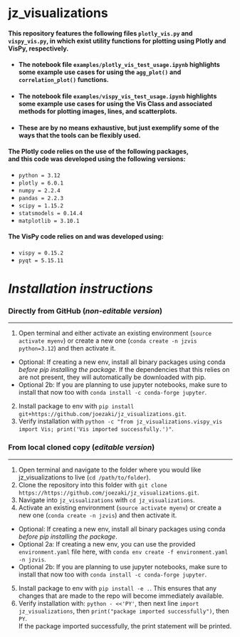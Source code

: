 # jz_visualizations
#### This repository features the following files `plotly_vis.py` and `vispy_vis.py`, in which exist utility functions for plotting using Plotly and VisPy, respectively.

- #### The notebook file `examples/plotly_vis_test_usage.ipynb` highlights some example use cases for using the `agg_plot()` and `correlation_plot()` functions.
- #### The notebook file `examples/vispy_vis_test_usage.ipynb` highlights some example use cases for using the Vis Class and associated methods for plotting images, lines, and scatterplots.
- #### These are by no means exhaustive, but just exemplify some of the ways that the tools can be flexibly used.

#### The Plotly code relies on the use of the following packages,<br>and this code was developed using the following versions:
- `python = 3.12`
- `plotly = 6.0.1`
- `numpy = 2.2.4`
- `pandas = 2.2.3`
- `scipy = 1.15.2`
- `statsmodels = 0.14.4`
- `matplotlib = 3.10.1`

#### The VisPy code relies on and was developed using:
- `vispy = 0.15.2`
- `pyqt = 5.15.11`


# _Installation instructions_

### Directly from GitHub (*non-editable version*)
***
1. Open terminal and either activate an existing environment (`source activate myenv`) or create a new one (`conda create -n jzvis python=3.12`) and then activate it.
- Optional: If creating a new env, install all binary packages using conda _before pip installing the package_. If the dependencies that this relies on are not present, they will automatically be downloaded with pip.
- Optional 2b: If you are planning to use jupyter notebooks, make sure to install that now too with `conda install -c conda-forge jupyter`.
2. Install package to env with `pip install git+https://github.com/joezaki/jz_visualizations.git`.
3. Verify installation with `python -c "from jz_visualizations.vispy_vis import Vis; print('Vis imported successfully.')"`.

### From local cloned copy (*editable version*)
***
1. Open terminal and navigate to the folder where you would like jz_visualizations to live (`cd /path/to/folder`).
2. Clone the repository into this folder with `git clone https://https://github.com/joezaki/jz_visualizations.git`.
3. Navigate into `jz_visualizations` with `cd jz_visualizations`.
4. Activate an existing environment (`source activate myenv`) or create a new one (`conda create -n jzvis`) and then activate it.
- Optional: If creating a new env, install all binary packages using conda _before pip installing the package_.
- Optional 2a: If creating a new env, you can use the provided `environment.yaml` file here, with `conda env create -f environment.yaml -n jzvis`.
- Optional 2b: If you are planning to use jupyter notebooks, make sure to install that now too with `conda install -c conda-forge jupyter`.
5. Install package to env with `pip install -e .`. This ensures that any changes that are made to the repo will become immediately available.
6. Verify installation with: `python - <<'PY'`, then next line `import jz_visualizations`, then `print("package imported successfully")`, then `PY`.<br>If the package imported successfully, the print statement will be printed.
